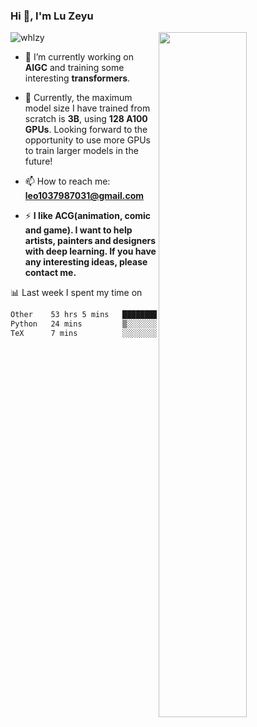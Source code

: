 ### Hi 👋, I'm Lu Zeyu

<img src="https://komarev.com/ghpvc/?username=whlzy&label=Profile%20views&color=0e75b6&style=flat" alt="whlzy" />
<img align="right" width="53%" src="https://github-readme-stats.vercel.app/api?username=whlzy&show_icons=true">

- 🔭 I’m currently working on **AIGC** and training some interesting **transformers**.

- 🌠 Currently, the maximum model size I have trained from scratch is **3B**, using **128 A100 GPUs**. Looking forward to the opportunity to use more GPUs to train larger models in the future!

- 📫 How to reach me: **leo1037987031@gmail.com**

- ⚡ **I like ACG(animation, comic and game). I want to help artists, painters and designers with deep learning. If you have any interesting ideas, please contact me.**

📊 Last week I spent my time on

<!--START_SECTION:waka-->

```txt
Other    53 hrs 5 mins   ████████████████████████▓   99.01 %
Python   24 mins         ▒░░░░░░░░░░░░░░░░░░░░░░░░   00.75 %
TeX      7 mins          ░░░░░░░░░░░░░░░░░░░░░░░░░   00.24 %
```

<!--END_SECTION:waka-->

